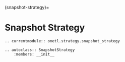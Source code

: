 (snapshot-strategy)=

# Snapshot Strategy

```{eval-rst}
.. currentmodule:: onetl.strategy.snapshot_strategy
```

```{eval-rst}
.. autoclass:: SnapshotStrategy
    :members: __init__
```
